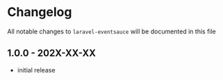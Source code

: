 # Changelog

All notable changes to `laravel-eventsauce` will be documented in this file

## 1.0.0 - 202X-XX-XX

- initial release
